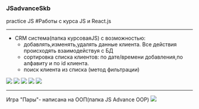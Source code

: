 ### JSadvanceSkb
practice JS
#Работы с курса JS и React.js
____
+ CRM система(папка курсоваяJS) с возможностью:
   + добавлять,изменять,удалять данные клиента. Все действия происходять взаимодействуя с БД
   + сортировка списка клиентов: по дате/времени добавления,по алфавиту и по id клиента.
   + поиск клиента из списка (метод фильтрации)
   
   
<img src="https://i.yapx.ru/WHnW5m.bmp"> <img src="https://i.yapx.ru/WHu7um.bmp">
<img src="https://i.yapx.ru/WHn1Gm.bmp"> <img src="https://i.yapx.ru/WHn1G.bmp">
<img src="https://i.yapx.ru/WHu7wm.bmp">

___________

Игра "Пары"- написана на ООП(папка JS Advance OOP)
<img src="https://i.yapx.ru/WHoJN.bmp">

